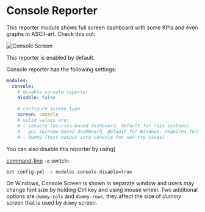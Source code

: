 # Console Reporter

This reporter module shows full screen dashboard with some KPIs and even graphs in ASCII-art.
Check this out:

![Console Screen](console-rsz.png)

This reporter is enabled by default.

Console reporter has the following settings:

```yaml
modules:
  console:
    # disable console reporter
    disable: false
    
    # configure screen type
    screen: console
    # valid values are:
    # - console (ncurses-based dashboard, default for *nix systems)
    # - gui (window-based dashboard, default for Windows, requires Tkinter)
    # - dummy (text output into console for non-tty cases)
```

You can also disable this reporter by using]

[command-line](CommandLine.md) `-o` switch:
```bash
bzt config.yml -o modules.console.disable=true
```

On Windows, Console Screen is shown in separate window and users may change font size by holding
Ctrl key and using mouse wheel. Two additional options are `dummy-cols` and `dummy-rows`, they
affect the size of _dummy_ screen that is used by `dummy` screen.
